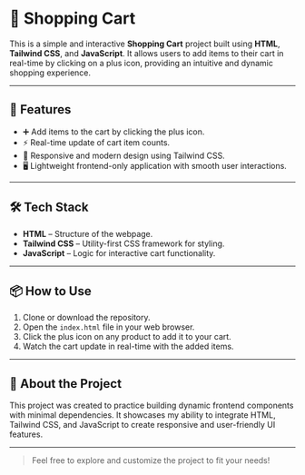 # 🛒 Shopping Cart

This is a simple and interactive **Shopping Cart** project built using **HTML**, **Tailwind CSS**, and **JavaScript**. It allows users to add items to their cart in real-time by clicking on a plus icon, providing an intuitive and dynamic shopping experience.

---

## 🚀 Features

- ➕ Add items to the cart by clicking the plus icon.
- ⚡ Real-time update of cart item counts.
- 🎨 Responsive and modern design using Tailwind CSS.
- 🖥️ Lightweight frontend-only application with smooth user interactions.

---

## 🛠️ Tech Stack

- **HTML** – Structure of the webpage.
- **Tailwind CSS** – Utility-first CSS framework for styling.
- **JavaScript** – Logic for interactive cart functionality.

---

## 📦 How to Use

1. Clone or download the repository.
2. Open the `index.html` file in your web browser.
3. Click the plus icon on any product to add it to your cart.
4. Watch the cart update in real-time with the added items.

---

## 📘 About the Project

This project was created to practice building dynamic frontend components with minimal dependencies. It showcases my ability to integrate HTML, Tailwind CSS, and JavaScript to create responsive and user-friendly UI features.

---

> Feel free to explore and customize the project to fit your needs!
